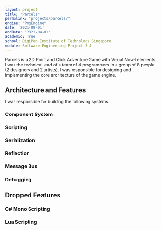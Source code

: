 ```yaml
---
layout: project
title: "Parcels"
permalink: "projects/parcels/"
engine: "PogEngine"
date: '2021-09-01'
endDate: '2022-04-01'
academic: True
school: DigiPen Institute of Technology Singapore
module: Software Engineering Project 3-4
---
```


Parcels is a 2D Point and Click Adventure Game with Visual Novel elements.
I was the technical lead of a team of 4 programmers in a group of 8 people (2 designers and 2 artists).
I was responsible for designing and implementing the core architecture of the game engine.

## Architecture and Features
I was responsible for building the following systems.

### Component System
### Scripting
### Serialization
### Reflection
### Message Bus
### Debugging

## Dropped Features
### C# Mono Scripting
### Lua Scripting
